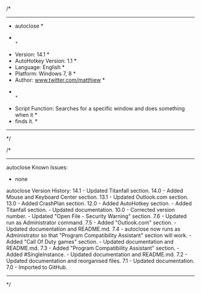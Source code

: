 /*
*********************************************************************************
* autoclose																		*
*                                                                               *
* Version:              14.1                                                    *
* AutoHotkey Version:   1.1                                                     *
* Language:       		English                                                 *
* Platform:       		Windows 7, 8                                            *
* Author:         		www.twitter.com/matthiew                                *
*                                                                               *
* Script Function: Searches for a specific window and does something when it    *
* finds it.         															*
*********************************************************************************
*/




/*
*********************************************************************************
autoclose Known Issues:
 - none




autoclose Version History:
14.1 - Updated Titanfall section.
14.0 - Added Mouse and Keyboard Center section.
13.1 - Updated Outlook.com section.
13.0 - Added CrashPlan section.
12.0 - Added AutoHotkey section.
	 - Added Titanfall section.
	 - Updated documentation.
10.0 - Corrected version number.
	 - Updated "Open File - Security Warning" section.
7.6 - Updated run as Administrator command.
7.5 - Added "Outlook.com" section.
	- Updated documentation and README.md.
7.4 - autoclose now runs as Administrator so that "Program Compatibility
	  Assistant" section will work.
	- Added "Call Of Duty games" section.
	- Updated documentation and README.md.
7.3 - Added "Program Compatibility Assistant" section.
	- Added #SingleInstance.
    - Updated documentation and README.md.
7.2 - Updated documentation and reorganised files.
7.1 - Updated documentation.
7.0 - Imported to GitHub.
*********************************************************************************
*/